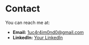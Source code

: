 # Contact

You can reach me at:

- **Email:** [1uc4r4im0nd0@gmail.com](mailto:1uc4r4im0nd0@gmail.com)
- **LinkedIn:** [Your LinkedIn](https://www.linkedin.com/in/luca-raimondo/)
